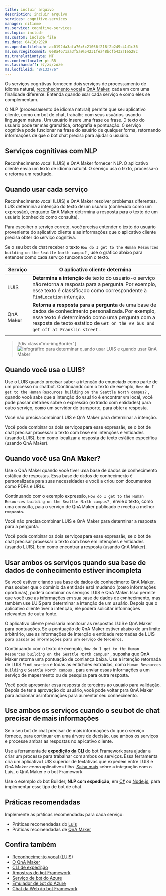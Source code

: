 ```yaml
---
title: incluir arquivo
description: incluir arquivo
services: cognitive-services
manager: nitinme
ms.service: cognitive-services
ms.topic: include
ms.custom: include file
ms.date: 04/16/2020
ms.openlocfilehash: ac0192da3afa76c3c21056f218f2b249c44d1c36
ms.sourcegitcommit: 0e8a4671aa3f5a9a54231fea48bcfb432a1e528c
ms.translationtype: MT
ms.contentlocale: pt-BR
ms.lasthandoff: 07/24/2020
ms.locfileid: "87133776"
---
```

Os serviços cognitivas fornecem dois serviços de processamento de idioma natural, [reconhecimento vocal](../luis/what-is-luis.md) e [QnA Maker](../qnamaker/overview/overview.md), cada um com uma finalidade diferente. Entenda quando usar cada serviço e como eles se complementam.

O NLP (processamento de idioma natural) permite que seu aplicativo cliente, como um bot de chat, trabalhe com seus usuários, usando linguagem natural. Um usuário insere uma frase ou frase. O texto do usuário pode ter más gramática, ortografia e pontuação. O serviço cognitiva pode funcionar na frase do usuário de qualquer forma, retornando informações de que o bot chat precisa para ajudar o usuário.

## <a name="cognitive-services-with-nlp"></a>Serviços cognitivas com NLP

Reconhecimento vocal (LUIS) e QnA Maker fornecer NLP. O aplicativo cliente envia um texto de idioma natural. O serviço usa o texto, processa-o e retorna um resultado.

## <a name="when-to-use-each-service"></a>Quando usar cada serviço

Reconhecimento vocal (LUIS) e QnA Maker resolver problemas diferentes. LUIS determina a intenção do texto de um usuário (conhecido como um expressão), enquanto QnA Maker determina a resposta para o texto de um usuário (conhecido como consulta).

Para escolher o serviço correto, você precisa entender o texto do usuário proveniente do aplicativo cliente e as informações que o aplicativo cliente precisa obter do serviço cognitiva.

Se o seu bot de chat receber o texto `How do I get to the Human Resources building on the Seattle North campus?` , use o gráfico abaixo para entender como cada serviço funciona com o texto.

|Serviço|O aplicativo cliente determina|
|--|--|
|LUIS|**Determina a intenção** de texto do usuário-o serviço não retorna a resposta para a pergunta. Por exemplo, esse texto é classificado como correspondente à `FindLocation` intenção.<br>|
|QnA Maker|**Retorna a resposta para a pergunta** de uma base de dados de conhecimento personalizada. Por exemplo, esse texto é determinado como uma pergunta com a resposta de texto estático de `Get on the #9 bus and get off at Franklin street` .|
|||

> [!div class="mx-imgBorder"]
> ![Infográfico para determinar quando usar LUIS e quando usar QnA Maker](./luis-qna-maker-together-decision.png)

## <a name="when-do-you-use-luis"></a>Quando você usa o LUIS?

Use o LUIS quando precisar saber a intenção do enunciado como parte de um processo no chatbot. Continuando com o texto de exemplo, `How do I get to the Human Resources building on the Seattle North campus?` , quando você sabe que a intenção do usuário é encontrar um local, você pode passar detalhes sobre o expressão (extraído com entidades) para outro serviço, como um servidor de transporte, para obter a resposta.

Você não precisa combinar LUIS e QnA Maker para determinar a intenção.

Você pode combinar os dois serviços para esse expressão, se o bot de chat precisar processar o texto com base em intenções e entidades (usando LUIS), bem como localizar a resposta de texto estático específica (usando QnA Maker).

## <a name="when-do-you-use-qna-maker"></a>Quando você usa QnA Maker?

Use o QnA Maker quando você tiver uma base de dados de conhecimento estática de respostas. Essa base de dados de conhecimento é personalizada para suas necessidades e você a criou com documentos como PDFs e URLs.

Continuando com o exemplo expressão, `How do I get to the Human Resources building on the Seattle North campus?` , envie o texto, como uma consulta, para o serviço de QnA Maker publicado e receba a melhor resposta.

Você não precisa combinar LUIS e QnA Maker para determinar a resposta para a pergunta.

Você pode combinar os dois serviços para esse expressão, se o bot de chat precisar processar o texto com base em intenções e entidades (usando LUIS), bem como encontrar a resposta (usando QnA Maker).

## <a name="use-both-services-when-your-knowledge-base-is-incomplete"></a>Usar ambos os serviços quando sua base de dados de conhecimento estiver incompleta

Se você estiver criando sua base de dados de conhecimento QnA Maker, mas souber que o domínio da entidade está mudando (como informações oportunas), poderá combinar os serviços LUIS e QnA Maker. Isso permite que você use as informações em sua base de dados de conhecimento, mas também use LUIS para determinar a intenção de um usuário. Depois que o aplicativo cliente tiver a intenção, ele poderá solicitar informações relevantes de outra fonte.

O aplicativo cliente precisaria monitorar as respostas LUIS e QnA Maker para pontuações. Se a pontuação de QnA Maker estiver abaixo de um limite arbitrário, use as informações de intenção e entidade retornadas de LUIS para passar as informações para um serviço de terceiros.

Continuando com o texto de exemplo, `How do I get to the Human Resources building on the Seattle North campus?` , suponha que QnA Maker retorna uma pontuação de confiança baixa. Use a intenção retornada de LUIS `FindLocation` e todas as entidades extraídas, como `Human Resources building` e `Seattle North campus` , para enviar essas informações a um serviço de mapeamento ou de pesquisa para outra resposta.

Você pode apresentar essa resposta de terceiros ao usuário para validação. Depois de ter a aprovação do usuário, você pode voltar para QnA Maker para adicionar as informações para aumentar seu conhecimento.

## <a name="use-both-services-when-your-chat-bot-needs-more-information"></a>Use ambos os serviços quando o seu bot de chat precisar de mais informações

Se o seu bot de chat precisar de mais informações do que o serviço fornece, para continuar em uma árvore de decisão, use ambos os serviços e processe ambas as respostas no aplicativo cliente.

Use a ferramenta de **[expedição da CLI](https://github.com/Microsoft/botbuilder-tools/tree/master/packages/Dispatch)** do bot Framework para ajudar a criar um processo para trabalhar com ambos os serviços. Essa ferramenta cria um aplicativo LUIS superior de tentativas que expedem entre LUIS e QnA Maker como aplicativos filho. [Saiba mais](https://docs.microsoft.com/azure/bot-service/bot-builder-tutorial-dispatch?view=azure-bot-service-4.0&tabs=cs) sobre a integração com o Luis, o QnA Maker e o bot Framework.

Use o exemplo do bot Builder, **NLP com expedição**, em [C#](https://github.com/microsoft/BotBuilder-Samples/tree/master/samples/csharp_dotnetcore/14.nlp-with-dispatch) ou [Node.js](https://github.com/microsoft/BotBuilder-Samples/tree/master/samples/javascript_nodejs/14.nlp-with-dispatch), para implementar esse tipo de bot de chat.

## <a name="best-practices"></a>Práticas recomendadas

Implemente as práticas recomendadas para cada serviço:

* Práticas recomendadas do [Luis](../luis/luis-concept-best-practices.md)
* Práticas recomendadas de [QnA Maker](../qnamaker/concepts/best-practices.md)

## <a name="see-also"></a>Confira também

* [Reconhecimento vocal (LUIS)](../luis/what-is-luis.md)
* [O QnA Maker](../qnamaker/overview/overview.md)
* [CLI de expedição](https://github.com/Microsoft/botbuilder-tools/tree/master/packages/Dispatch)
* [Amostras do bot Framework](https://github.com/Microsoft/BotBuilder-Samples)
* [Serviço de bot do Azure](https://docs.microsoft.com/azure/bot-service/bot-service-overview-introduction?view=azure-bot-service-4.0)
* [Emulador de bot do Azure](https://github.com/Microsoft/BotFramework-Emulator)
* [Chat da Web do bot Framework](https://github.com/microsoft/BotFramework-WebChat)
